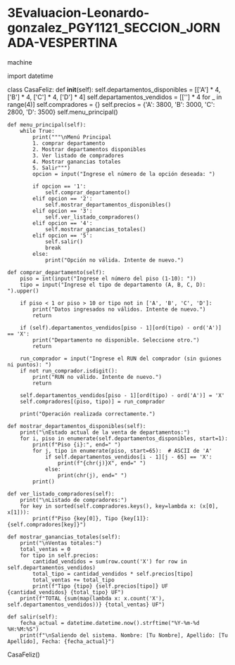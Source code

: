 # 3Evaluacion-Leonardo-gonzalez_PGY1121_SECCION_JORNADA-VESPERTINA
machine



import datetime

class CasaFeliz:
    def __init__(self):
        self.departamentos_disponibles = [['A'] * 4, ['B'] * 4, ['C'] * 4, ['D'] * 4]
        self.departamentos_vendidos = [[''] * 4 for _ in range(4)]
        self.compradores = {}
        self.precios = {'A': 3800, 'B': 3000, 'C': 2800, 'D': 3500}
        self.menu_principal()

    def menu_principal(self):
        while True:
            print("""\nMenú Principal
            1. comprar departamento
            2. Mostrar departamentos disponibles
            3. Ver listado de compradores
            4. Mostrar ganancias totales
            5. Salir""")
            opcion = input("Ingrese el número de la opción deseada: ")

            if opcion == '1':
                self.comprar_departamento()
            elif opcion == '2':
                self.mostrar_departamentos_disponibles()
            elif opcion == '3':
                self.ver_listado_compradores()
            elif opcion == '4':
                self.mostrar_ganancias_totales()
            elif opcion == '5':
                self.salir()
                break
            else:
                print("Opción no válida. Intente de nuevo.")

    def comprar_departamento(self):
        piso = int(input("Ingrese el número del piso (1-10): "))
        tipo = input("Ingrese el tipo de departamento (A, B, C, D): ").upper()

        if piso < 1 or piso > 10 or tipo not in ['A', 'B', 'C', 'D']:
            print("Datos ingresados no válidos. Intente de nuevo.")
            return

        if (self).departamentos_vendidos[piso - 1][ord(tipo) - ord('A')] == 'X':
            print("Departamento no disponible. Seleccione otro.")
            return

        run_comprador = input("Ingrese el RUN del comprador (sin guiones ni puntos): ")
        if not run_comprador.isdigit():
            print("RUN no válido. Intente de nuevo.")
            return

        self.departamentos_vendidos[piso - 1][ord(tipo) - ord('A')] = 'X'
        self.compradores[(piso, tipo)] = run_comprador

        print("Operación realizada correctamente.")

    def mostrar_departamentos_disponibles(self):
        print("\nEstado actual de la venta de departamentos:")
        for i, piso in enumerate(self.departamentos_disponibles, start=1):
            print(f"Piso {i}:", end=" ")
            for j, tipo in enumerate(piso, start=65):  # ASCII de 'A'
                if self.departamentos_vendidos[i - 1][j - 65] == 'X':
                    print(f"{chr(j)}X", end=" ")
                else:
                    print(chr(j), end=" ")
            print()

    def ver_listado_compradores(self):
        print("\nListado de compradores:")
        for key in sorted(self.compradores.keys(), key=lambda x: (x[0], x[1])):
            print(f"Piso {key[0]}, Tipo {key[1]}: {self.compradores[key]}")

    def mostrar_ganancias_totales(self):
        print("\nVentas totales:")
        total_ventas = 0
        for tipo in self.precios:
            cantidad_vendidos = sum(row.count('X') for row in self.departamentos_vendidos)
            total_tipo = cantidad_vendidos * self.precios[tipo]
            total_ventas += total_tipo
            print(f"Tipo {tipo} {self.precios[tipo]} UF {cantidad_vendidos} {total_tipo} UF")
        print(f"TOTAL {sum(map(lambda x: x.count('X'), self.departamentos_vendidos))} {total_ventas} UF")

    def salir(self):
        fecha_actual = datetime.datetime.now().strftime("%Y-%m-%d %H:%M:%S")
        print(f"\nSaliendo del sistema. Nombre: [Tu Nombre], Apellido: [Tu Apellido], Fecha: {fecha_actual}")

CasaFeliz()
